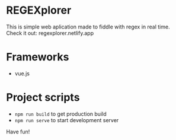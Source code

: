 # REGEXplorer
This is simple web aplication made to fiddle with regex in real time.  
Check it out: regexplorer.netlify.app

# Frameworks
* vue.js

# Project scripts
* `npm run build` to get production build
* `npm run serve` to start development server  

Have fun!